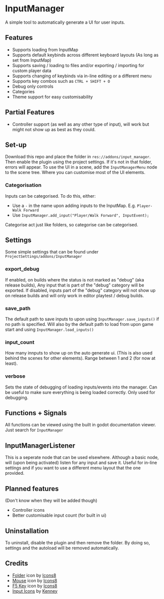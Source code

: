 # InputManager

A simple tool to automatically generate a UI for user inputs.

## Features
- Supports loading from InputMap
- Supports default keybinds across different keyboard layouts (As long as set from InputMap)
- Supports saving / loading to files and/or exporting / importing for custom player data
- Supports changing of keybinds via in-line editing or a different menu
- Supports key combos such as `CTRL + SHIFT + O`
- Debug only controls
- Categories
- Theme support for easy customisability

## Partial Features
- Controller support (as well as any other type of input), will work but might not show up as best as they could.

## Set-up
Download this repo and place the folder in `res://addons/input_manager`. Then enable the plugin using the project settings.
If it's not in that folder, errors will appear.
To use the UI in a scene, add the `InputManagerMenu` node to the scene tree. Where you can customise most of the UI elements.

### Categorisation
Inputs can be categorised. To do this, either:

- Use a `-` in the name upon adding inputs to the InputMap. E.g. `Player-Walk Forward`
- Use `InputManager.add_input("Player/Walk Forward", InputEvent);`

Categorise act just like folders, so categorise can be categorised.

## Settings
Some simple settings that can be found under `ProjectSettings/addons/InputManager`

### export_debug
If enabled, on builds where the status is not marked as "debug" (aka release builds), Any input that is part of the "debug" category will be exported.
If disabled, inputs part of the "debug" category will not show up on release builds and will only work in editor playtest / debug builds.

### save_path
The default path to save inputs to upon using `InputManager.save_inputs()` if no path is specified.
Will also by the default path to load from upon game start and using `InputManager.load_inputs()`

### input_count
How many innputs to show up on the auto generate ui. (This is also used behind the scenes for other elements).
Range between 1 and 2 (for now at least).

### verbose
Sets the state of debugging of loading inputs/events into the manager. Can be useful to make sure everything is being loaded correctly.
Only used for debugging.

## Functions + Signals
All functions can be viewed using the built in godot documentation viewer. Just search for `InputManager`

## InputManagerListener
This is a seperate node that can be used elsewhere. Although a basic node, will (upon being activated) listen for any input and save it.
Useful for in-line settings and if you want to use a different menu layout that the one provided.

## Planned features
(Don't know when they will be added though)

- Controller icons
- Better customisable input count (for built in ui)

## Uninstallation
To uninstall, disable the plugin and then remove the folder. By doing so, settings and the autoload will be removed automatically.

## Credits
- [Folder](https://icons8.com/icon/71cUHRMvCNMk/mac-folder) icon by [Icons8](https://icons8.com)
- [Mouse](https://icons8.com/icon/eRF9ENKlYAVl/mouse) icon by [Icons8](https://icons8.com)
- [F5 Key](https://icons8.com/icon/QA1_AvHyXWnM/f5-key) icon by [Icons8](https://icons8.com)
- [Input Icons](https://kenney.nl/assets/input-prompts) by [Kenney](https://keeney.nl)
